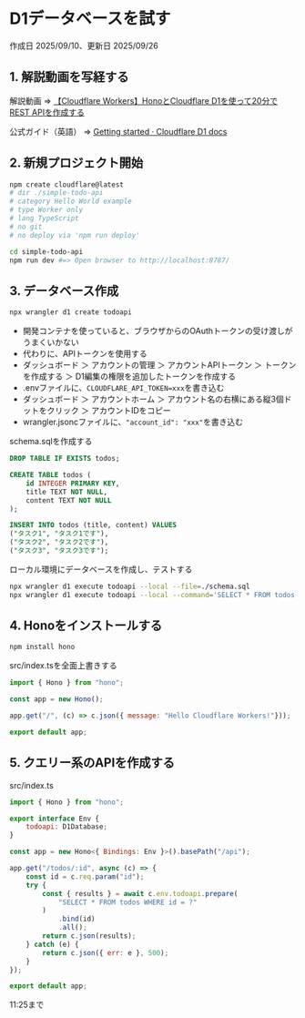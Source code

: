 # D1データベースを試す

作成日 2025/09/10、更新日 2025/09/26

## 1. 解説動画を写経する

解説動画 => [【Cloudflare Workers】HonoとCloudflare D1を使って20分でREST APIを作成する](https://www.youtube.com/watch?v=XyjACmtXqj0)

公式ガイド（英語） => [Getting started · Cloudflare D1 docs](https://developers.cloudflare.com/d1/get-started/)

## 2. 新規プロジェクト開始

```bash
npm create cloudflare@latest
# dir ./simple-todo-api
# category Hello World example
# type Worker only
# lang TypeScript
# no git
# no deploy via 'npm run deploy'

cd simple-todo-api
npm run dev #=> Open browser to http://localhost:8787/
```

## 3. データベース作成

```bash
npx wrangler d1 create todoapi
```

- 開発コンテナを使っていると、ブラウザからのOAuthトークンの受け渡しがうまくいかない
- 代わりに、APIトークンを使用する
- ダッシュボード ＞ アカウントの管理 ＞ アカウントAPIトークン ＞ トークンを作成する ＞ D1編集の権限を追加したトークンを作成する
- .envファイルに、`CLOUDFLARE_API_TOKEN=xxx`を書き込む
- ダッシュボード ＞ アカウントホーム ＞ アカウント名の右横にある縦3個ドットをクリック ＞ アカウントIDをコピー
- wrangler.jsoncファイルに、`"account_id": "xxx"`を書き込む

schema.sqlを作成する

```sql
DROP TABLE IF EXISTS todos;

CREATE TABLE todos (
    id INTEGER PRIMARY KEY,
    title TEXT NOT NULL,
    content TEXT NOT NULL
);

INSERT INTO todos (title, content) VALUES
("タスク1", "タスク1です"),
("タスク2", "タスク2です"),
("タスク3", "タスク3です");
```

ローカル環境にデータベースを作成し、テストする

```bash
npx wrangler d1 execute todoapi --local --file=./schema.sql
npx wrangler d1 execute todoapi --local --command='SELECT * FROM todos'
```

## 4. Honoをインストールする

```bash
npm install hono
```

src/index.tsを全面上書きする

```javascript
import { Hono } from "hono";

const app = new Hono();

app.get("/", (c) => c.json({ message: "Hello Cloudflare Workers!"}));

export default app;
```

## 5. クエリー系のAPIを作成する

src/index.ts

```javascript
import { Hono } from "hono";

export interface Env {
    todoapi: D1Database;
}

const app = new Hono<{ Bindings: Env }>().basePath("/api");

app.get("/todos/:id", async (c) => {
    const id = c.req.param("id");
    try {
        const { results } = await c.env.todoapi.prepare(
            "SELECT * FROM todos WHERE id = ?"
        )
            .bind(id)
            .all();
        return c.json(results);
    } catch (e) {
        return c.json({ err: e }, 500);
    }
});

export default app;
```

11:25まで
